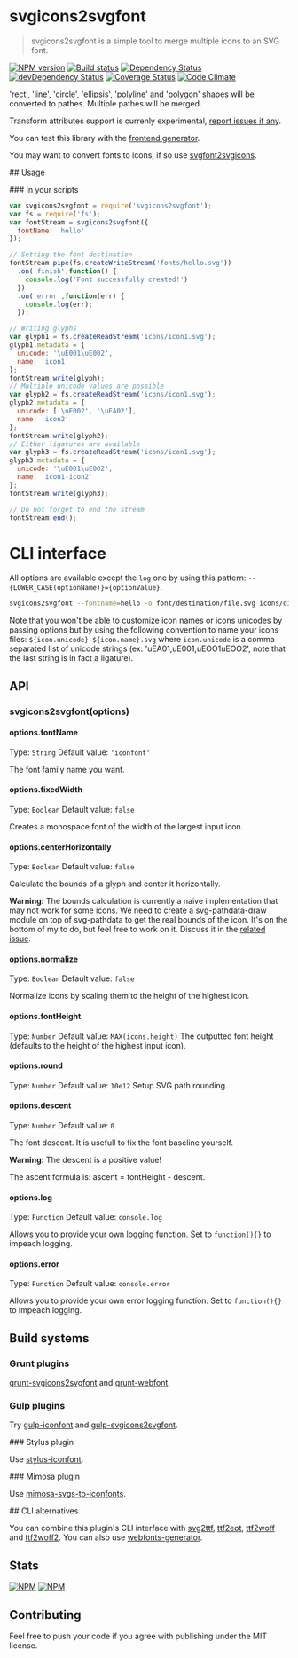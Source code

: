 # svgicons2svgfont
> svgicons2svgfont is a simple tool to merge multiple icons to an SVG font.

[![NPM version](https://badge.fury.io/js/svgicons2svgfont.png)](https://npmjs.org/package/svgicons2svgfont) [![Build status](https://secure.travis-ci.org/nfroidure/svgicons2svgfont.png)](https://travis-ci.org/nfroidure/svgicons2svgfont) [![Dependency Status](https://david-dm.org/nfroidure/svgicons2svgfont.png)](https://david-dm.org/nfroidure/svgicons2svgfont) [![devDependency Status](https://david-dm.org/nfroidure/svgicons2svgfont/dev-status.png)](https://david-dm.org/nfroidure/svgicons2svgfont#info=devDependencies) [![Coverage Status](https://coveralls.io/repos/nfroidure/svgicons2svgfont/badge.png?branch=master)](https://coveralls.io/r/nfroidure/svgicons2svgfont?branch=master) [![Code Climate](https://codeclimate.com/github/nfroidure/svgicons2svgfont.png)](https://codeclimate.com/github/nfroidure/svgicons2svgfont)

'rect', 'line', 'circle', 'ellipsis', 'polyline' and 'polygon' shapes will be
 converted to pathes. Multiple pathes will be merged.

Transform attributes support is currenly experimental,
 [report issues if any](https://github.com/nfroidure/svgicons2svgfont/issues/6).

You can test this library with the
 [frontend generator](http://nfroidure.github.io/svgiconfont/).

You may want to convert fonts to icons, if so use
 [svgfont2svgicons](https://github.com/nfroidure/svgifont2svgicons).

## Usage

### In your scripts
```js
var svgicons2svgfont = require('svgicons2svgfont');
var fs = require('fs');
var fontStream = svgicons2svgfont({
  fontName: 'hello'
});

// Setting the font destination
fontStream.pipe(fs.createWriteStream('fonts/hello.svg'))
  .on('finish',function() {
    console.log('Font successfully created!')
  })
  .on('error',function(err) {
    console.log(err);
  });

// Writing glyphs
var glyph1 = fs.createReadStream('icons/icon1.svg');
glyph1.metadata = {
  unicode: '\uE001\uE002',
  name: 'icon1'
};
fontStream.write(glyph);
// Multiple unicode values are possible
var glyph2 = fs.createReadStream('icons/icon1.svg');
glyph2.metadata = {
  unicode: ['\uE002', '\uEA02'],
  name: 'icon2'
};
fontStream.write(glyph2);
// Either ligatures are available
var glyph3 = fs.createReadStream('icons/icon1.svg');
glyph3.metadata = {
  unicode: '\uE001\uE002',
  name: 'icon1-icon2'
};
fontStream.write(glyph3);

// Do not forget to end the stream
fontStream.end();
```

# CLI interface
All options are available except the `log` one by using this pattern:
 `--{LOWER_CASE(optionName)}={optionValue}`.
```sh
svgicons2svgfont --fontname=hello -o font/destination/file.svg icons/directory/*.svg
```
Note that you won't be able to customize icon names or icons unicodes by
 passing options but by using the following convention to name your icons files:
 `${icon.unicode}-${icon.name}.svg` where `icon.unicode` is a comma separated
 list of unicode strings (ex: 'uEA01,uE001,uEOO1uEOO2', note that the last
 string is in fact a ligature).

## API

### svgicons2svgfont(options)

#### options.fontName
Type: `String`
Default value: `'iconfont'`

The font family name you want.

#### options.fixedWidth
Type: `Boolean`
Default value: `false`

Creates a monospace font of the width of the largest input icon.

#### options.centerHorizontally
Type: `Boolean`
Default value: `false`

Calculate the bounds of a glyph and center it horizontally.

**Warning:** The bounds calculation is currently a naive implementation that
 may not work for some icons. We need to create a svg-pathdata-draw module on
 top of svg-pathdata to get the real bounds of the icon. It's on the bottom
 of my to do, but feel free to work on it. Discuss it in the
 [related issue](https://github.com/nfroidure/svgicons2svgfont/issues/18).

#### options.normalize
Type: `Boolean`
Default value: `false`

Normalize icons by scaling them to the height of the highest icon.

#### options.fontHeight
Type: `Number`
Default value: `MAX(icons.height)`
The outputted font height  (defaults to the height of the highest input icon).

#### options.round
Type: `Number`
Default value: `10e12`
Setup SVG path rounding.

#### options.descent
Type: `Number`
Default value: `0`

The font descent. It is usefull to fix the font baseline yourself.

**Warning:**  The descent is a positive value!

The ascent formula is: ascent = fontHeight - descent.

#### options.log
Type: `Function`
Default value: `console.log`

Allows you to provide your own logging function. Set to `function(){}` to
 impeach logging.

#### options.error
Type: `Function`
Default value: `console.error`

Allows you to provide your own error logging function. Set to `function(){}` to
 impeach logging.

## Build systems

### Grunt plugins

[grunt-svgicons2svgfont](https://github.com/nfroidure/grunt-svgicons2svgfont)
 and [grunt-webfont](https://github.com/sapegin/grunt-webfont).

### Gulp plugins

Try [gulp-iconfont](https://github.com/nfroidure/gulp-iconfont) and
  [gulp-svgicons2svgfont](https://github.com/nfroidure/gulp-svgicons2svgfont).

### Stylus plugin

Use [stylus-iconfont](https://www.npmjs.org/package/stylus-iconfont).

### Mimosa plugin

Use [mimosa-svgs-to-iconfonts](https://www.npmjs.org/package/mimosa-svgs-to-iconfonts).

## CLI alternatives

You can combine this plugin's CLI interface with
 [svg2ttf](https://www.npmjs.com/package/),
 [ttf2eot](https://www.npmjs.com/package/),
 [ttf2woff](https://www.npmjs.com/package/)
 and [ttf2woff2](https://www.npmjs.com/package/).
You can also use [webfonts-generator](https://www.npmjs.com/package/webfonts-generator).

## Stats

[![NPM](https://nodei.co/npm/svgicons2svgfont.png?downloads=true&stars=true)](https://nodei.co/npm/svgicon2svgfont/)
[![NPM](https://nodei.co/npm-dl/svgicons2svgfont.png)](https://nodei.co/npm/svgicon2svgfont/)

## Contributing
Feel free to push your code if you agree with publishing under the MIT license.

